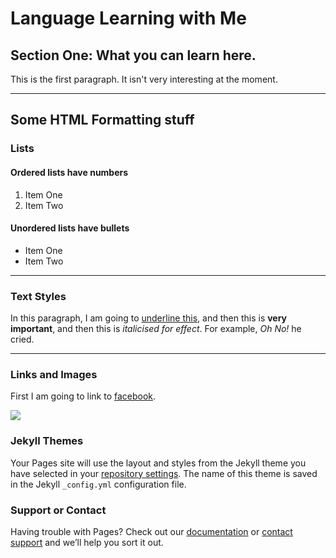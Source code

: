 <h1>Language Learning with Me</h1>
<h2>Section One: What you can learn here.</h2>
<p>This is the first paragraph. It isn't very interesting at the moment.</p>

<hr>
<h2>Some HTML Formatting stuff</h2>
<h3>Lists</h3>
<h4>Ordered lists have numbers</h4>

<ol>
  <li>Item One</li>
  <li>Item Two</li>
</ol>

<h4>Unordered lists have bullets</h4>

<ul>
  <li>Item One</li>
  <li>Item Two</li>
</ul>

<hr>

<h3>Text Styles</h3>
<p>In this paragraph, I am going to <u>underline this</u>, and then this is <strong>very important</strong>, and then this is <em>italicised for effect</em>. For example, <em>Oh No!</em> he cried.</p>

<hr>
<h3>Links and Images</h3>
<p>First I am going to link to <a href="https://en-gb.facebook.com/">facebook</a>.</p>

<img src="https://www.flickr.com/photos/101332430@N03/21225816748" />





### Jekyll Themes

Your Pages site will use the layout and styles from the Jekyll theme you have selected in your [repository settings](https://github.com/anabalanuta/SML/settings). The name of this theme is saved in the Jekyll `_config.yml` configuration file.

### Support or Contact

Having trouble with Pages? Check out our [documentation](https://help.github.com/categories/github-pages-basics/) or [contact support](https://github.com/contact) and we’ll help you sort it out.
